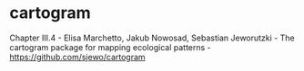 # cartogram

Chapter III.4 - Elisa Marchetto, Jakub Nowosad, Sebastian Jeworutzki - The cartogram package for mapping ecological patterns - https://github.com/sjewo/cartogram
